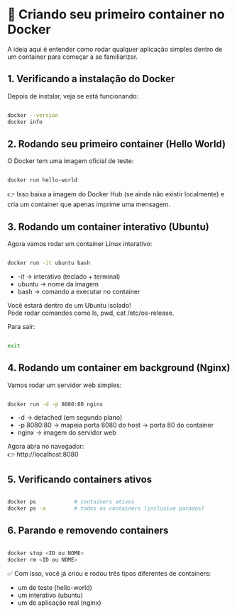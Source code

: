 # 🎯 Criando seu primeiro container no Docker

A ideia aqui é entender como rodar qualquer aplicação simples dentro de um container para começar a se familiarizar.

## 1. Verificando a instalação do Docker

Depois de instalar, veja se está funcionando:

```bash

docker --version
docker info

```

## 2. Rodando seu primeiro container (Hello World)

O Docker tem uma imagem oficial de teste:

```bash

docker run hello-world

```

👉 Isso baixa a imagem do Docker Hub (se ainda não existir localmente) e cria um container que apenas imprime uma mensagem.

## 3. Rodando um container interativo (Ubuntu)

Agora vamos rodar um container Linux interativo:

```bash

docker run -it ubuntu bash

```

- -it → interativo (teclado + terminal)
- ubuntu → nome da imagem
- bash → comando a executar no container

Você estará dentro de um Ubuntu isolado!\
Pode rodar comandos como ls, pwd, cat /etc/os-release.

Para sair:

```bash

exit

```

## 4. Rodando um container em background (Nginx)

Vamos rodar um servidor web simples:

```bash

docker run -d -p 8080:80 nginx

```

- -d → detached (em segundo plano)
- -p 8080:80 → mapeia porta 8080 do host → porta 80 do container
- nginx → imagem do servidor web

Agora abra no navegador:\
👉 http://localhost:8080

## 5. Verificando containers ativos

```bash

docker ps            # containers ativos
docker ps -a         # todos os containers (inclusive parados)

```

## 6. Parando e removendo containers

```bash

docker stop <ID ou NOME>
docker rm <ID ou NOME>

```

✅ Com isso, você já criou e rodou três tipos diferentes de containers:

- um de teste (hello-world)
- um interativo (ubuntu)
- um de aplicação real (nginx)


